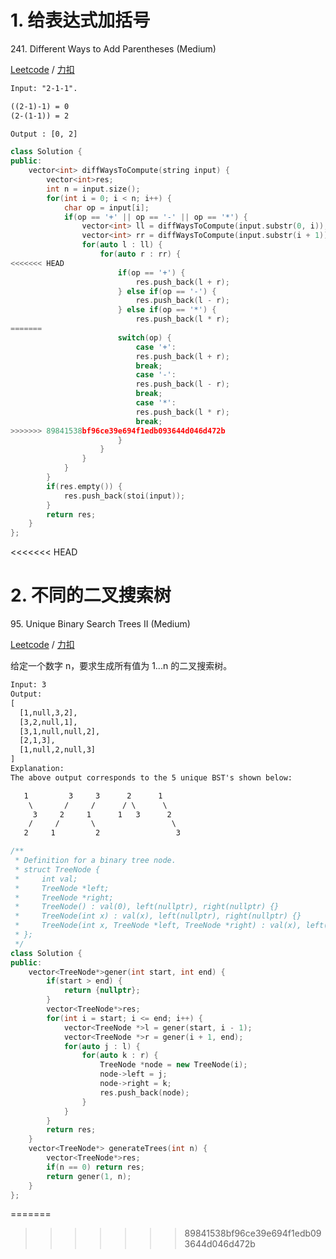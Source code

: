 # 1. 给表达式加括号

241\. Different Ways to Add Parentheses (Medium)

[Leetcode](https://leetcode.com/problems/different-ways-to-add-parentheses/description/) / [力扣](https://leetcode-cn.com/problems/different-ways-to-add-parentheses/description/)

```html
Input: "2-1-1".

((2-1)-1) = 0
(2-(1-1)) = 2

Output : [0, 2]
```

```cpp
class Solution {
public:
    vector<int> diffWaysToCompute(string input) {
        vector<int>res;
        int n = input.size();
        for(int i = 0; i < n; i++) {
            char op = input[i];
            if(op == '+' || op == '-' || op == '*') {
                vector<int> ll = diffWaysToCompute(input.substr(0, i));
                vector<int> rr = diffWaysToCompute(input.substr(i + 1));
                for(auto l : ll) {
                    for(auto r : rr) {
<<<<<<< HEAD
                        if(op == '+') {
                            res.push_back(l + r);
                        } else if(op == '-') {
                            res.push_back(l - r);
                        } else if(op == '*') {
                            res.push_back(l * r);
=======
                        switch(op) {
                            case '+':
                            res.push_back(l + r);
                            break;
                            case '-':
                            res.push_back(l - r);
                            break;
                            case '*':
                            res.push_back(l * r);
                            break;
>>>>>>> 89841538bf96ce39e694f1edb093644d046d472b
                        }
                    }
                }
            }
        }
        if(res.empty()) {
            res.push_back(stoi(input));
        }
        return res;
    }
};
```

<<<<<<< HEAD
# 2. 不同的二叉搜索树

95\. Unique Binary Search Trees II (Medium)

[Leetcode](https://leetcode.com/problems/unique-binary-search-trees-ii/description/) / [力扣](https://leetcode-cn.com/problems/unique-binary-search-trees-ii/description/)

给定一个数字 n，要求生成所有值为 1...n 的二叉搜索树。

```html
Input: 3
Output:
[
  [1,null,3,2],
  [3,2,null,1],
  [3,1,null,null,2],
  [2,1,3],
  [1,null,2,null,3]
]
Explanation:
The above output corresponds to the 5 unique BST's shown below:

   1         3     3      2      1
    \       /     /      / \      \
     3     2     1      1   3      2
    /     /       \                 \
   2     1         2                 3
```

```cpp
/**
 * Definition for a binary tree node.
 * struct TreeNode {
 *     int val;
 *     TreeNode *left;
 *     TreeNode *right;
 *     TreeNode() : val(0), left(nullptr), right(nullptr) {}
 *     TreeNode(int x) : val(x), left(nullptr), right(nullptr) {}
 *     TreeNode(int x, TreeNode *left, TreeNode *right) : val(x), left(left), right(right) {}
 * };
 */
class Solution {
public:
    vector<TreeNode*>gener(int start, int end) {
        if(start > end) {
            return {nullptr};
        }
        vector<TreeNode*>res;
        for(int i = start; i <= end; i++) {
            vector<TreeNode *>l = gener(start, i - 1);
            vector<TreeNode *>r = gener(i + 1, end);
            for(auto j : l) {
                for(auto k : r) {
                    TreeNode *node = new TreeNode(i);
                    node->left = j;
                    node->right = k;
                    res.push_back(node);
                }
            }
        }
        return res;
    }
    vector<TreeNode*> generateTrees(int n) {
        vector<TreeNode*>res;
        if(n == 0) return res;
        return gener(1, n);
    }
};
```

=======
>>>>>>> 89841538bf96ce39e694f1edb093644d046d472b

